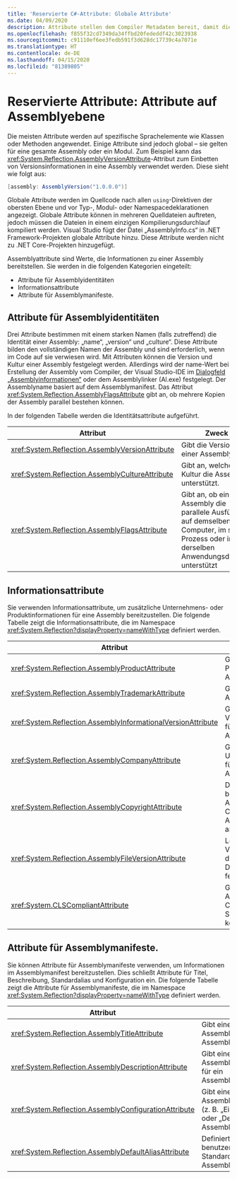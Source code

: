 ```yaml
---
title: 'Reservierte C#-Attribute: Globale Attribute'
ms.date: 04/09/2020
description: Attribute stellen dem Compiler Metadaten bereit, damit dieser die Semantik Ihres Programms besser versteht.
ms.openlocfilehash: f855f32cd7349da34ffbd20fededdf42c3023938
ms.sourcegitcommit: c91110ef6ee3fedb591f3d628dc17739c4a7071e
ms.translationtype: HT
ms.contentlocale: de-DE
ms.lasthandoff: 04/15/2020
ms.locfileid: "81389805"
---
```

# <a name="reserved-attributes-assembly-level-attributes"></a>Reservierte Attribute: Attribute auf Assemblyebene

Die meisten Attribute werden auf spezifische Sprachelemente wie Klassen oder Methoden angewendet. Einige Attribute sind jedoch global – sie gelten für eine gesamte Assembly oder ein Modul. Zum Beispiel kann das <xref:System.Reflection.AssemblyVersionAttribute>-Attribut zum Einbetten von Versionsinformationen in eine Assembly verwendet werden. Diese sieht wie folgt aus:

```csharp
[assembly: AssemblyVersion("1.0.0.0")]
```

Globale Attribute werden im Quellcode nach allen `using`-Direktiven der obersten Ebene und vor Typ-, Modul- oder Namespacedeklarationen angezeigt. Globale Attribute können in mehreren Quelldateien auftreten, jedoch müssen die Dateien in einem einzigen Kompilierungsdurchlauf kompiliert werden. Visual Studio fügt der Datei „AssemblyInfo.cs“ in .NET Framework-Projekten globale Attribute hinzu. Diese Attribute werden nicht zu .NET Core-Projekten hinzugefügt.

Assemblyattribute sind Werte, die Informationen zu einer Assembly bereitstellen. Sie werden in die folgenden Kategorien eingeteilt:

- Attribute für Assemblyidentitäten
- Informationsattribute
- Attribute für Assemblymanifeste.

## <a name="assembly-identity-attributes"></a>Attribute für Assemblyidentitäten

Drei Attribute bestimmen mit einem starken Namen (falls zutreffend) die Identität einer Assembly: „name“, „version“ und „culture“. Diese Attribute bilden den vollständigen Namen der Assembly und sind erforderlich, wenn im Code auf sie verwiesen wird. Mit Attributen können die Version und Kultur einer Assembly festgelegt werden. Allerdings wird der name-Wert bei Erstellung der Assembly vom Compiler, der Visual Studio-IDE im [Dialogfeld „Assemblyinformationen“](/visualstudio/ide/reference/assembly-information-dialog-box) oder dem Assemblylinker (Al.exe) festgelegt. Der Assemblyname basiert auf dem Assemblymanifest. Das Attribut <xref:System.Reflection.AssemblyFlagsAttribute> gibt an, ob mehrere Kopien der Assembly parallel bestehen können.

In der folgenden Tabelle werden die Identitätsattribute aufgeführt.

|Attribut|Zweck|
|---------------|-------------|
|<xref:System.Reflection.AssemblyVersionAttribute>|Gibt die Version einer Assembly an|
|<xref:System.Reflection.AssemblyCultureAttribute>|Gibt an, welche Kultur die Assembly unterstützt.|
|<xref:System.Reflection.AssemblyFlagsAttribute>|Gibt an, ob eine Assembly die parallele Ausführung auf demselben Computer, im selben Prozess oder in derselben Anwendungsdomäne unterstützt|

## <a name="informational-attributes"></a>Informationsattribute

Sie verwenden Informationsattribute, um zusätzliche Unternehmens- oder Produktinformationen für eine Assembly bereitzustellen. Die folgende Tabelle zeigt die Informationsattribute, die im Namespace <xref:System.Reflection?displayProperty=nameWithType> definiert werden.

|Attribut|Zweck|
|---------------|-------------|
|<xref:System.Reflection.AssemblyProductAttribute>|Gibt einen Produktnamen für ein Assemblymanifest an.|
|<xref:System.Reflection.AssemblyTrademarkAttribute>|Gibt eine Marke für ein Assemblymanifest an.|
|<xref:System.Reflection.AssemblyInformationalVersionAttribute>|Gibt Versionsinformationen für ein Assemblymanifest an.|
|<xref:System.Reflection.AssemblyCompanyAttribute>|Gibt einen Unternehmensnamen für ein Assemblymanifest an.|
|<xref:System.Reflection.AssemblyCopyrightAttribute>|Definiert ein benutzerdefiniertes Attribut, das ein Copyright für ein Assemblymanifest angibt|
|<xref:System.Reflection.AssemblyFileVersionAttribute>|Legt eine bestimmte Versionsnummer für die Win32-Dateiversionsressource fest.|
|<xref:System.CLSCompliantAttribute>|Gibt an, ob die Assembly mit der Common Language Specification (CLS) kompatibel ist|

## <a name="assembly-manifest-attributes"></a>Attribute für Assemblymanifeste.

Sie können Attribute für Assemblymanifeste verwenden, um Informationen im Assemblymanifest bereitzustellen. Dies schließt Attribute für Titel, Beschreibung, Standardalias und Konfiguration ein. Die folgende Tabelle zeigt die Attribute für Assemblymanifeste, die im Namespace <xref:System.Reflection?displayProperty=nameWithType> definiert werden.

|Attribut|Zweck|
|---------------|-------------|
|<xref:System.Reflection.AssemblyTitleAttribute>|Gibt einen Assemblytitel für ein Assemblymanifest an.|
|<xref:System.Reflection.AssemblyDescriptionAttribute>|Gibt eine Assemblybeschreibung für ein Assemblymanifest an.|
|<xref:System.Reflection.AssemblyConfigurationAttribute>|Gibt eine Assemblykonfiguration (z. B. „Einzelhandel“ oder „Debug“) für ein Assemblymanifest an.|
|<xref:System.Reflection.AssemblyDefaultAliasAttribute>|Definiert einen benutzerfreundlichen Standardalias für ein Assemblymanifest|
